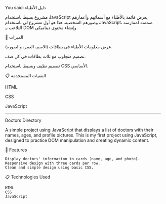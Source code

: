 
You said:
دليل الأطباء

مشروع بسيط باستخدام JavaScript يعرض قائمة بالأطباء مع أسمائهم وأعمارهم وصورهم الشخصية. هذا هو أول مشروع لي باستخدام JavaScript، صممته لممارسة التلاعب بـ DOM وإنشاء محتوى ديناميكي.

🚀 الميزات

عرض معلومات الأطباء في بطاقات (الاسم، العمر، والصورة).

تصميم متجاوب مع ثلاث بطاقات في كل صف.

تصميم نظيف وبسيط باستخدام CSS الأساسي.

📋 التقنيات المستخدمة

HTML

CSS

JavaScript  

________________________
Doctors Directory

A simple project using JavaScript that displays a list of doctors with their names, ages, and profile pictures. This is my first project using JavaScript, designed to practice DOM manipulation and creating dynamic content.

🚀 Features

    Display doctors' information in cards (name, age, and photo).
    Responsive design with three cards per row.
    Clean and simple design using basic CSS.

📋 Technologies Used

    HTML
    CSS
    JavaScript
